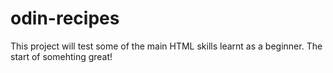 # odin-recipes
This project will test some of the main HTML skills learnt as a beginner.
The start of somehting great!